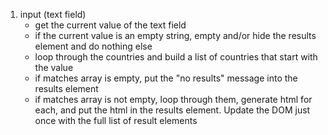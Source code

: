 1. input (text field)
    * get the current value of the text field
    * if the current value is an empty string, empty and/or hide the results element and do nothing else
    * loop through the countries and build a list of countries that start with the value
    * if matches array is empty, put the "no results" message into the results element
    * if matches array is not empty, loop through them, generate html for each, and put the html in the results element. Update the DOM just once with the full list of result elements

<!-- 2. mouseover/mouseenter (individual result)
    * remove the highlight class from the result that has it if there is one
    * add the highlight class to the event target

3. mousedown (individual result)
    * take the text contained by the element with the highlight class (it's the event target) and set it as the value of the text field
    * empty and/or hide the results -->

<!-- 4. keydown (text field)
    * if the down arrow is pressed
        * if no result element has the highlight class, add the highlight class to the first result
        * if a result other than the last one has the highlight class, remove the highlight class from the result that has it and add it to the next one
        * if the last result element has the highlight class, do nothing -->
<!-- * if the up arrow is pressed
        * if no result element has the highlight class, add the highlight class to the last result
        * if a result other than the first one has the highlight class, remove the highlight class from the result that has it and add it to the previous one
        * if the first result element has the highlight class, do nothing -->
<!-- * if the return key is pressed
    * take the text contained by the element with the highlight class and set it as the value of the text field
    * empty and/or hide the results -->
<!-- 5. focus (text field)
    * do the same thing as the input -->
<!-- 6. blur (text field)
    * empty and/or hide the results -->